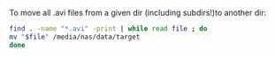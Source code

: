 To move all .avi files from a given dir (including subdirs!)to another dir:

```bash
find . -name "*.avi" -print | while read file ; do
mv "$file" /media/nas/data/target
done
```